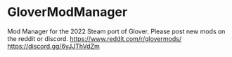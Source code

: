 # GloverModManager
Mod Manager for the 2022 Steam port of Glover.
Please post new mods on the reddit or discord.
https://www.reddit.com/r/glovermods/
https://discord.gg/6yJJThVdZm